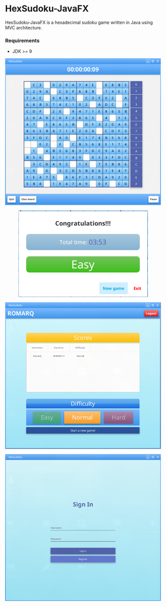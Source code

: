 # HexSudoku-JavaFX

HexSudoku-JavaFX is a hexadecimal sudoku game written in Java using MVC architecture.

### Requirements

  - JDK >= 9

<p align="center"><img src ="/game.png" /></p>
<p align="center"><img src ="/win.png" /></p>
<p align="center"><img src ="/lobby.png" /></p>
<p align="center"><img src ="/login.png" /></p>